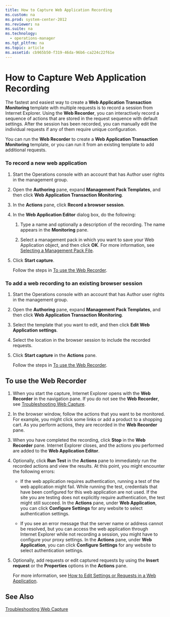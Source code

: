 ```yaml
---
title: How to Capture Web Application Recording
ms.custom: na
ms.prod: system-center-2012
ms.reviewer: na
ms.suite: na
ms.technology: 
  - operations-manager
ms.tgt_pltfrm: na
ms.topic: article
ms.assetid: cb965b50-f319-46da-96b6-ca224c22f61e
---
```

# How to Capture Web Application Recording
The fastest and easiest way to create a **Web Application Transaction Monitoring** template with multiple requests is to record a session from Internet Explorer. Using the **Web Recorder**, you can interactively record a sequence of actions that are stored in the request sequence with default settings. After the session has been recorded, you can manually edit the individual requests if any of them require unique configuration.

You can run the **Web Recorder** to create a **Web Application Transaction Monitoring** template, or you can run it from an existing template to add additional requests.

### To record a new web application

1.  Start the Operations console with an account that has Author user rights in the management group.

2.  Open the **Authoring** pane, expand **Management Pack Templates**, and then click **Web Application Transaction Monitoring**.

3.  In the **Actions** pane, click **Record a browser session**.

4.  In the **Web Application Editor** dialog box, do the following:

    1.  Type a name and optionally a description of the recording. The name appears in the **Monitoring** pane.

    2.  Select a management pack in which you want to save your Web Application object, and then click **OK**. For more information, see [Selecting a Management Pack File](../Topic/Selecting-a-Management-Pack-File.md).

5.  Click **Start capture**.

    Follow the steps in [To use the Web Recorder](../Topic/How-to-Capture-Web-Application-Recording.md#WebRecorder).

### To add a web recording to an existing browser session

1.  Start the Operations console with an account that has Author user rights in the management group.

2.  Open the **Authoring** pane, expand **Management Pack Templates**, and then click **Web Application Transaction Monitoring**.

3.  Select the template that you want to edit, and then click **Edit Web Application settings**.

4.  Select the location in the browser session to include the recorded requests.

5.  Click **Start capture** in the **Actions** pane.

    Follow the steps in [To use the Web Recorder](../Topic/How-to-Capture-Web-Application-Recording.md#WebRecorder).

## <a name="WebRecorder"></a>To use the Web Recorder

1.  When you start the capture, Internet Explorer opens with the **Web Recorder** in the navigation pane. If you do not see the **Web Recorder**, see [Troubleshooting Web Capture](../Topic/Troubleshooting-Web-Capture.md).

2.  In the browser window, follow the actions that you want to be monitored. For example, you might click some links or add a product to a shopping cart. As you perform actions, they are recorded in the **Web Recorder** pane.

3.  When you have completed the recording, click **Stop** in the **Web Recorder** pane. Internet Explorer closes, and the actions you performed are added to the **Web Application Editor**.

4.  Optionally, click **Run Test** in the **Actions** pane to immediately run the recorded actions and view the results. At this point, you might encounter the following errors:

    -   If the web application requires authentication, running a test of the web application might fail. While running the test, credentials that have been configured for this web application are not used. If the site you are testing does not explicitly require authentication, the test might still succeed. In the **Actions** pane, under **Web Application**, you can click **Configure Settings** for any website to select authentication settings.

    -   If you see an error message that the server name or address cannot be resolved, but you can access the web application through Internet Explorer while not recording a session, you might have to configure your proxy settings. In the **Actions** pane, under **Web Application**, you can click **Configure Settings** for any website to select authentication settings.

5.  Optionally, add requests or edit captured requests by using the **Insert request** or the **Properties** options in the **Actions** pane.

    For more information, see [How to Edit Settings or Requests in a Web Application](../Topic/How-to-Edit-Settings-or-Requests-in-a-Web-Application.md).

## See Also
[Troubleshooting Web Capture](../Topic/Troubleshooting-Web-Capture.md)

